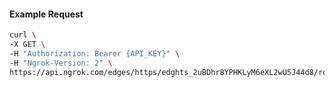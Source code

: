 <!-- Code generated for API Clients. DO NOT EDIT. -->

#### Example Request

```bash
curl \
-X GET \
-H "Authorization: Bearer {API_KEY}" \
-H "Ngrok-Version: 2" \
https://api.ngrok.com/edges/https/edghts_2uBDhr8YPHKLyM6eXL2wU5J44d8/routes/edghtsrt_2uBDhtfohBd2u8mbqhcMq3ShP4V/ip_restriction
```
